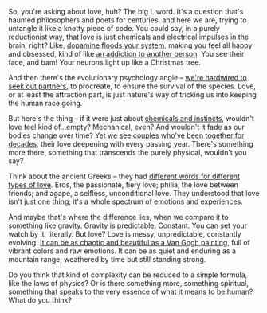 So, you're asking about love, huh? The big L word.  It's a question that's haunted philosophers and poets for centuries, and here we are, trying to untangle it like a knotty piece of code.  You could say, in a purely reductionist way, that love is just chemicals and electrical impulses in the brain, right? Like, [dopamine floods your system](https://www.ncbi.nlm.nih.gov/pmc/articles/PMC9313376/), making you feel all happy and obsessed, kind of like [an addiction to another person](https://www.ncbi.nlm.nih.gov/pmc/articles/PMC8074860/). You see their face, and bam! Your neurons light up like a Christmas tree.  

And then there's the evolutionary psychology angle – [we're hardwired to seek out partners](https://www.ncbi.nlm.nih.gov/pmc/articles/PMC8074860/), to procreate, to ensure the survival of the species. Love, or at least the attraction part, is just nature's way of tricking us into keeping the human race going. 

But here's the thing – if it were just about [chemicals and instincts](https://www.ncbi.nlm.nih.gov/pmc/articles/PMC9313376/), wouldn't love feel kind of…empty? Mechanical, even? And wouldn't it fade as our bodies change over time? Yet [we see couples who've been together for decades](https://www.ncbi.nlm.nih.gov/pmc/articles/PMC9216627/), their love deepening with every passing year. There's something more there, something that transcends the purely physical, wouldn't you say?

Think about the ancient Greeks – they had [different words for different types of love](https://www.researchgate.net/publication/378264630_Eros_Philia_and_Agape). Eros, the passionate, fiery love; philia, the love between friends; and agape, a selfless, unconditional love. They understood that love isn't just one thing; it's a whole spectrum of emotions and experiences. 

And maybe that's where the difference lies, when we compare it to something like gravity.  Gravity is predictable.  Constant.  You can set your watch by it, literally.  But love? Love is messy, unpredictable, constantly evolving.  [It can be as chaotic and beautiful as a Van Gogh painting](https://www.ncbi.nlm.nih.gov/pmc/articles/PMC7248243/), full of vibrant colors and raw emotions.  It can be as quiet and enduring as a mountain range, weathered by time but still standing strong.  

Do you think that kind of complexity can be reduced to a simple formula, like the laws of physics? Or is there something more, something spiritual, something that speaks to the very essence of what it means to be human? What do you think? 
